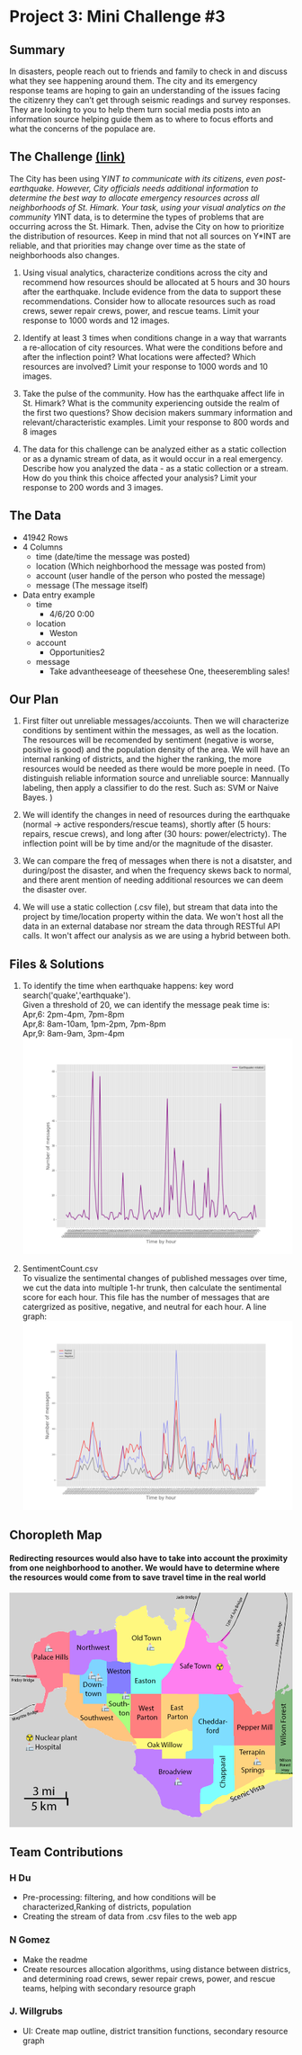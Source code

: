 # Project 3: Mini Challenge #3

## Summary 
In disasters, people reach out to friends and family to check in and discuss what they see happening around them. The city and its emergency response teams are hoping to gain an understanding of the issues facing the citizenry they can’t get through seismic readings and survey responses. They are looking to you to help them turn social media posts into an information source helping guide them as to where to focus efforts and what the concerns of the populace are.

## The Challenge [(link)](https://vast-challenge.github.io/2019/MC3.html)
The City has been using Y*INT to communicate with its citizens, even post-earthquake. However, City officials needs additional information to determine the best way to allocate emergency resources across all neighborhoods of St. Himark. Your task, using your visual analytics on the community Y*INT data, is to determine the types of problems that are occurring across the St. Himark. Then, advise the City on how to prioritize the distribution of resources. Keep in mind that not all sources on Y*INT are reliable, and that priorities may change over time as the state of neighborhoods also changes.

1. Using visual analytics, characterize conditions across the city and recommend how resources should be allocated at 5 hours and 30 hours after the earthquake. Include evidence from the data to support these recommendations. Consider how to allocate resources such as road crews, sewer repair crews, power, and rescue teams. Limit your response to 1000 words and 12 images.

2. Identify at least 3 times when conditions change in a way that warrants a re-allocation of city resources. What were the conditions before and after the inflection point? What locations were affected? Which resources are involved? Limit your response to 1000 words and 10 images.

3. Take the pulse of the community. How has the earthquake affect life in St. Himark? What is the community experiencing outside the realm of the first two questions? Show decision makers summary information and relevant/characteristic examples. Limit your response to 800 words and 8 images

4. The data for this challenge can be analyzed either as a static collection or as a dynamic stream of data, as it would occur in a real emergency. Describe how you analyzed the data - as a static collection or a stream. How do you think this choice affected your analysis? Limit your response to 200 words and 3 images.

## The Data
  - 41942 Rows
  - 4 Columns
    - time (date/time the message was posted)
    - location (Which neighborhood the message was posted from)
    - account (user handle of the person who posted the message)
    - message (The message itself)
  - Data entry example
    - time	
      - 4/6/20 0:00
    - location
      - Weston
    - account	
      - Opportunities2
    - message
      - Take advantheeseage of theesehese One, theeserembling sales!


## Our Plan  
1. First filter out unreliable messages/accoiunts. Then we will characterize conditions by sentiment within the messages, as well as the location. The resources will be recomended by sentiment (negative is worse, positive is good) and the population density of the area. We will have an internal ranking of districts, and the higher the ranking, the more resources would be needed as there would be more poeple in need. (To distinguish reliable information source and unreliable source: Mannually labeling, then apply a classifier to do the rest. Such as: SVM or Naive Bayes. )

2. We will identify the changes in need of resources during the earthquake (normal -> active responders/rescue teams), shortly after (5 hours: repairs, rescue crews), and long after (30 hours: power/electricty). The inflection point will be by time and/or the magnitude of the disaster.

3. We can compare the freq of messages when there is not a disatster, and during/post the disaster, and when the frequency skews back to normal, and there arent mention of needing additional resources we can deem the disaster over.

4. We will use a static collection (.csv file), but stream that data into the project by time/location property within the data. We won't host all the data in an external database nor stream the data through RESTful API calls. It won't affect our analysis as we are using a hybrid between both.

## Files & Solutions  
1. To identify the time when earthquake happens: key word search('quake','earthquake').   
Given a threshold of 20, we can identify the message peak time is:  
Apr,6: 2pm-4pm, 7pm-8pm  
Apr,8: 8am-10am, 1pm-2pm, 7pm-8pm    
Apr,9: 8am-9am, 3pm-4pm  
![map](https://github.com/HXDU/Project-3-Mini-Challenge-3/blob/master/pics/earthquake_by_mesg_num.png)  

2. SentimentCount.csv  
To visualize the sentimental changes of published messages over time, we cut the data into multiple 1-hr trunk, then calculate the sentimental score for each hour. This file has the number of messages that are catergrized as positive, negative, and neutral for each hour. A line graph:
![map](https://github.com/HXDU/Project-3-Mini-Challenge-3/blob/master/pics/SentimentCount.png)

## Choropleth Map
#### Redirecting resources would also have to take into account the proximity from one neighborhood to another. We would have to determine where the resources would come from to save travel time in the real world
![map](https://github.com/HXDU/Project-3-Mini-Challenge-3/blob/master/pics/map_names.png)

## Team Contributions
### H Du
- Pre-processing: filtering, and how conditions will be characterized,Ranking of districts, population
- Creating the stream of data from .csv files to the web app
### N Gomez
- Make the readme
- Create resources allocation algorithms, using distance between districs, and determining road crews, sewer repair crews, power, and rescue teams, helping with secondary resource graph
### J. Willgrubs
- UI: Create map outline, district transition functions, secondary resource graph


